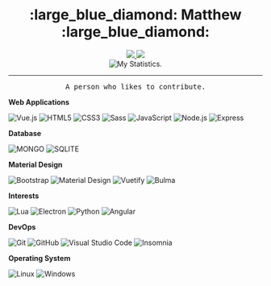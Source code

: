 <h1 align=center>:large_blue_diamond: Matthew :large_blue_diamond:</h1>

<div align="center">
  <a href="https://instagram.com/m4theusdev">
      <img src="https://img.shields.io/badge/-@m4theusdev-00D1B2?style=flat-square&logo=instagram&logoColor=white&link=https://instagram.com/m4theusdev">
  </a>

  <a href="mailto:matheeusdev@gmail.com">
      <img src="https://img.shields.io/badge/-matheeusdev@gmail.com-00D1B2?style=flat-square&logo=Gmail&logoColor=white&link=mailto:matheeusdev@gmail.com">
  </a>

  <br>

  <img src="https://github-readme-stats.vercel.app/api?username=matheuuus&count_private=true&show_icons=true&theme=dracula" alt="My Statistics." />
</div>
<hr>

<p align="center">
    <samp>
         A person who likes to contribute.
    </samp>
</p>

**Web Applications**

![Vue.js](https://img.shields.io/badge/-Vue.js-4FC08D?style=for-the-badge&logo=vue.js&logoColor=white)
![HTML5](https://img.shields.io/badge/-HTML5-E34F26?style=for-the-badge&logo=HTML5&logoColor=white)
![CSS3](https://img.shields.io/badge/-CSS3-1572B6?style=for-the-badge&logo=CSS3&logoColor=white)
![Sass](https://img.shields.io/badge/-Sass-CC6699?style=for-the-badge&logo=sass&logoColor=white)
![JavaScript](https://img.shields.io/badge/-JavaScript-F7DF1E?style=for-the-badge&logo=javascript&logoColor=000000)
![Node.js](https://img.shields.io/badge/-Node.js-339933?style=for-the-badge&logo=node.js&logoColor=white)
![Express](https://img.shields.io/badge/-Express-000000?style=for-the-badge&logo=express)

**Database**

![MONGO](https://img.shields.io/badge/-mongo%20db-47A248?style=for-the-badge&logo=mongodb&logoColor=white)
![SQLITE](https://img.shields.io/badge/-Sqlite3-003B57?style=for-the-badge&logo=sqlite)

**Material Design**

![Bootstrap](https://img.shields.io/badge/-Bootstrap-7952B3?style=for-the-badge&logo=bootstrap&logoColor=white)
![Material Design](https://img.shields.io/badge/-Material%20Design-757575?style=for-the-badge&logo=material%20design&logoColor=white)
![Vuetify](https://img.shields.io/badge/-Vuetify-1867C0?style=for-the-badge&logo=vuetify&logoColor=white)
![Bulma](https://img.shields.io/badge/-Bulma-00D1B2?style=for-the-badge&logo=bulma&logoColor=white)


**Interests**

![Lua](https://img.shields.io/badge/-Lua-2C2D72?style=for-the-badge&logo=lua&logoColor=white)
![Electron](https://img.shields.io/badge/-electron-47848F?style=for-the-badge&logo=electron&logoColor=white)
![Python](https://img.shields.io/badge/-python-3776AB?style=for-the-badge&logo=python&logoColor=white)
![Angular](https://img.shields.io/badge/-angular-DD0031?style=for-the-badge&logo=angular&logoColor=white)

**DevOps**

![Git](https://img.shields.io/badge/-Git-F05032?style=for-the-badge&logo=git&logoColor=white)
![GitHub](https://img.shields.io/badge/-GitHub-181717?style=for-the-badge&logo=github&logoColor=white)
![Visual Studio Code](https://img.shields.io/badge/-visual%20studio%20code-007ACC?style=for-the-badge&logo=visual%20studio%20code&logoColor=white)
![Insomnia](https://img.shields.io/badge/-Insomnia-5849BE?style=for-the-badge&logo=insomnia&logoColor=white)

**Operating System**

![Linux](https://img.shields.io/badge/-linux-333333?style=for-the-badge&logo=Linux&logoColor=white)
![Windows](https://img.shields.io/badge/-Windows-0078D6?style=for-the-badge&logo=windows&logoColor=white)
